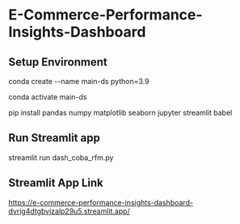 # E-Commerce-Performance-Insights-Dashboard

## Setup Environment
conda create --name main-ds python=3.9

conda activate main-ds

pip install pandas numpy matplotlib seaborn jupyter streamlit babel

## Run Streamlit app
streamlit run dash_coba_rfm.py

## Streamlit App Link
https://e-commerce-performance-insights-dashboard-dvrig4dtgbvjzalp29u5.streamlit.app/
